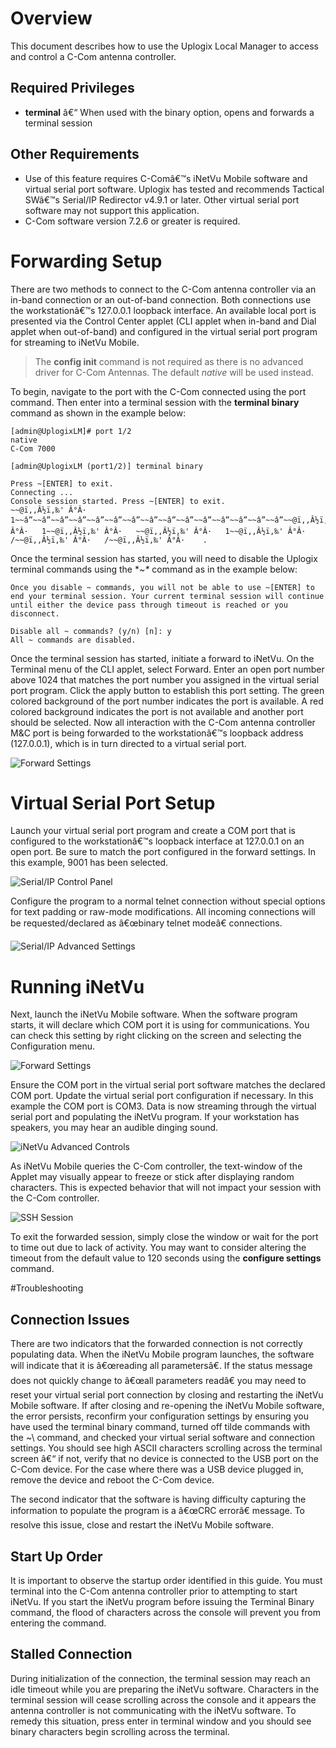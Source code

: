 # Overview

This document describes how to use the Uplogix Local Manager to access and control a C-Com antenna controller.

## Required Privileges

* **terminal** â€“ When used with the binary option, opens and forwards a terminal session

## Other Requirements

* Use of this feature requires C-Comâ€™s iNetVu Mobile software and virtual serial port software. Uplogix has tested and recommends Tactical SWâ€™s Serial/IP Redirector v4.9.1 or later. Other virtual serial port software may not support this application.
* C-Com software version 7.2.6 or greater is required.

# Forwarding Setup

There are two methods to connect to the C-Com antenna controller via an in-band connection or an out-of-band connection. Both connections use the workstationâ€™s 127.0.0.1 loopback interface. An available local port is presented via the Control Center applet (CLI applet when in-band and Dial applet when out-of-band) and configured in the virtual serial port program for streaming to iNetVu Mobile. 

> The **config init** command is not required as there is no advanced driver for C-Com Antennas. The default *native* will be used instead.

To begin, navigate to the port with the C-Com connected using the port command. Then enter into a terminal session with the **terminal binary** command as shown in the example below: 

```
[admin@UplogixLM]# port 1/2
native
C-Com 7000

[admin@UplogixLM (port1/2)] terminal binary

Press ~[ENTER] to exit.
Connecting ...
Console session started. Press ~[ENTER] to exit.
~~@ï‚‚Â½ï‚‰' Â°Â·   1~~â”~~â”~~â”~~â”~~â”~~â”~~â”~~â”~~â”~~â”~~â”~~â”~~â”~~â”~~â”~~@ï‚‚Â½ï‚‰' Â°Â·   1~~@ï‚‚Â½ï‚‰' Â°Â·   ~~@ï‚‚Â½ï‚‰' Â°Â·   1~~@ï‚‚Â½ï‚‰' Â°Â·   /~~@ï‚‚Â½ï‚‰' Â°Â·   /~~@ï‚‚Â½ï‚‰' Â°Â·    .
```

Once the terminal session has started, you will need to disable the Uplogix terminal commands using the **~\** command as in the example below:

```
Once you disable ~ commands, you will not be able to use ~[ENTER] to end your terminal session. Your current terminal session will continue until either the device pass through timeout is reached or you disconnect.

Disable all ~ commands? (y/n) [n]: y
All ~ commands are disabled.
```

Once the terminal session has started, initiate a forward to iNetVu. On the Terminal menu of the CLI applet, select Forward. Enter an open port number above 1024 that matches the port number you assigned in the virtual serial port program. Click the apply button to establish this port setting. The green colored background of the port number indicates the port is available. A red colored background indicates the port is not available and another port should be selected. Now all interaction with the C-Com antenna controller M&C port is being forwarded to the workstationâ€™s loopback address (127.0.0.1), which is in turn directed to a virtual serial port.

![Forward Settings](http://uplogix.com/support/docs/img/configuration-guides/c-com1.png) 


# Virtual Serial Port Setup

Launch your virtual serial port program and create a COM port that is configured to the workstationâ€™s loopback interface at 127.0.0.1 on an open port. Be sure to match the port configured in the forward settings. In this example, 9001 has been selected.

![Serial/IP Control Panel](http://uplogix.com/support/docs/img/configuration-guides/c-com2.png) 
  
Configure the program to a normal telnet connection without special options for text padding or raw-mode modifications. All incoming connections will be requested/declared as â€œbinary telnet modeâ€ connections.

![Serial/IP Advanced Settings](http://uplogix.com/support/docs/img/configuration-guides/c-com3.png)  

# Running iNetVu 

Next, launch the iNetVu Mobile software. When the software program starts, it will declare which COM port it is using for communications. You can check this setting by right clicking on the screen and selecting the Configuration menu.

![Forward Settings](http://uplogix.com/support/docs/img/configuration-guides/c-com4.png) 

Ensure the COM port in the virtual serial port software matches the declared COM port. Update the virtual serial port configuration if necessary. In this example the COM port is COM3. 
Data is now streaming through the virtual serial port and populating the iNetVu program. If your workstation has speakers, you may hear an audible dinging sound.

![iNetVu Advanced Controls](http://uplogix.com/support/docs/img/configuration-guides/c-com5.png) 

As iNetVu Mobile queries the C-Com controller, the text-window of the Applet may visually appear to freeze or stick after displaying random characters. This is expected behavior that will not impact your session with the C-Com controller.

![SSH Session](http://uplogix.com/support/docs/img/configuration-guides/c-com6.png)

To exit the forwarded session, simply close the window or wait for the port to time out due to lack of activity. You may want to consider altering the timeout from the default value to 120 seconds using the **configure settings** command.

#Troubleshooting

## Connection Issues

There are two indicators that the forwarded connection is not correctly populating data. When the iNetVu Mobile program launches, the software will indicate that it is â€œreading all parametersâ€. If the status message does not quickly change to â€œall parameters readâ€ you may need to reset your virtual serial port connection by closing and restarting the iNetVu Mobile software. If after closing and re-opening the iNetVu Mobile software, the error persists, reconfirm your configuration settings by ensuring you have used the terminal binary command, turned off tilde commands with the  ~\ command, and checked your virtual serial software and connection settings. You should see high ASCII characters scrolling across the terminal screen â€“ if not, verify that no device is connected to the USB port on the C-Com device. For the case where there was a USB device plugged in, remove the device and reboot the C-Com device.

The second indicator that the software is having difficulty capturing the information to populate the program is a â€œCRC errorâ€ message. To resolve this issue, close and restart the iNetVu Mobile software.  

## Start Up Order

It is important to observe the startup order identified in this guide. You must terminal into the C-Com antenna controller prior to attempting to start iNetVu. If you start the iNetVu program before issuing the Terminal Binary command, the flood of characters across the console will prevent you from entering the command.

## Stalled Connection

During initialization of the connection, the terminal session may reach an idle timeout while you are preparing the iNetVu software. Characters in the terminal session will cease scrolling across the console and it appears the antenna controller is not communicating with the iNetVu software. To remedy this situation, press enter in terminal window and you should see binary characters begin scrolling across the terminal.